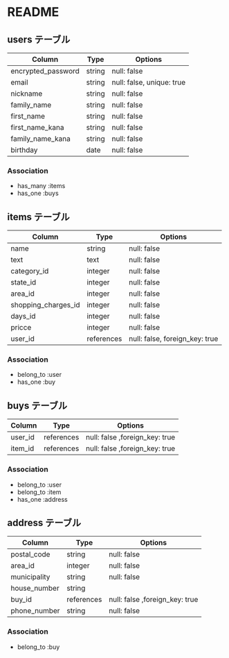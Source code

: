 # README

## users テーブル

| Column             | Type    | Options     |
| ------------------ | ------  | ----------- |
| encrypted_password | string  | null: false |
| email              | string  | null: false, unique: true|
| nickname           | string  | null: false |
| family_name        | string  | null: false |
| first_name         | string  | null: false |
| first_name_kana    | string  | null: false |
| family_name_kana   | string  | null: false |
| birthday           | date    | null: false |

### Association

- has_many :items
- has_one :buys







## items テーブル

| Column            | Type       | Options     |
| ------------------  | ---------- | ----------- |
| name                | string     | null: false |
| text                | text       | null: false |
| category_id         | integer    | null: false |
| state_id            | integer    | null: false |
| area_id             | integer    | null: false |
| shopping_charges_id | integer    | null: false |
| days_id             | integer    | null: false |
| pricce              | integer    | null: false |
| user_id             | references | null: false, foreign_key: true     |


### Association

- belong_to :user
- has_one :buy





## buys テーブル

| Column        | Type       | Options                       |
| ------------- | ---------- | ----------------------------- |
| user_id       | references| null: false ,foreign_key: true |
| item_id       | references| null: false ,foreign_key: true |

### Association

- belong_to :user
- belong_to :item
- has_one :address





## address テーブル

| Column       | Type       | Options     |
| ------------ | ---------- | ----------- |
| postal_code  | string     | null: false |
| area_id      | integer    | null: false |
| municipality | string     | null: false |
| house_number | string     | 
| buy_id       | references | null: false ,foreign_key: true |
| phone_number | string     | null: false |

### Association

- belong_to :buy